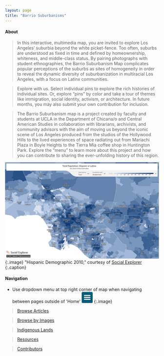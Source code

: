 ```yaml
---
layout: page
title: "Barrio Suburbanisms"
---
```


#### About
> In this interactive, multimedia map, you are invited to explore Los Angeles’ suburbia beyond the white picket-fence. Too often, suburbs are understood as fixed in time and defined by homeownership, whiteness, and middle-class status. By pairing photographs with student ethnographies, the Barrio Suburbanism Map complicates popular perceptions of the suburbs as sites of homogeneity in order to reveal the dynamic diversity of suburbanization in multiracial Los Angeles, with a focus on Latinx communities.

>Explore with us. Select individual pins to explore the rich histories of individual sites. Or, explore “pins” by color and take a tour of themes like immigration, social identity, activism, or architecture. In future months, you may also submit your own contribution for inclusion. 

>The Barrio Suburbanism map is a project created by faculty and students at UCLA in the Department of Chicana/o and Central American Studies in collaboration with librarians, archivists, and community advisors with the aim of moving us beyond the iconic scene of Los Angeles produced from the studios of the Hollywood Hills to the lived experiences of space radiating out from Mariachi Plaza in Boyle Heights to the Tierra Mia coffee shop in Huntington Park. Explore the “menu” to learn more about this project and how you can contribute to sharing the ever-unfolding history of this region.

![Home Image](assets/images/Home_1.jpg)
{:.image}
"Hispanic Demographic 2010," courtesy of [Social Explorer](https://www.socialexplorer.com/10baeb3340/view)
{:.caption}


#### Navigation 
* Use dropdown menu at top right corner of map when navigating between pages outside of 'Home'
![dropdown](assets/images/dropdown.png)
{:.image}

> [Browse Articles](https://uclachicanxstudies.github.io/BarrioSuburbanisms/#/article-index/)

> [Browse by Images](https://uclachicanxstudies.github.io/BarrioSuburbanisms/#/browsebyimages/) 

> [Indigenous Lands](https://uclachicanxstudies.github.io/BarrioSuburbanisms/#/indigenouslands/)

> [Resources](https://uclachicanxstudies.github.io/BarrioSuburbanisms/#/resources/)

> [Contributors](https://uclachicanxstudies.github.io/BarrioSuburbanisms/#/contributors/)

